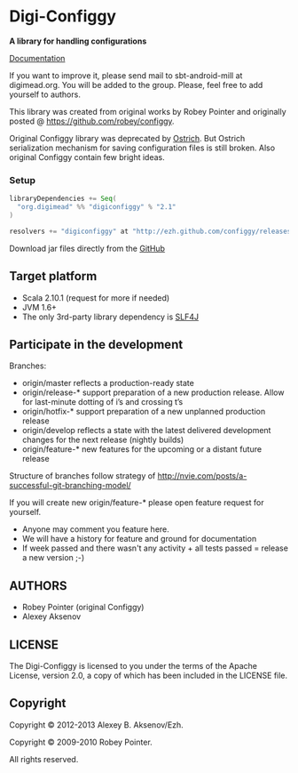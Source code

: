 Digi-Configgy
=============

__A library for handling configurations__

[Documentation](https://github.com/twitter/ostrich)

If you want to improve it, please send mail to sbt-android-mill at digimead.org. You will be added to the group. Please, feel free to add yourself to authors.

This library was created from original works by Robey Pointer and originally posted @ <https://github.com/robey/configgy>.

Original Configgy library was deprecated by [Ostrich](https://github.com/twitter/ostrich). But Ostrich serialization mechanism for saving configuration files is still broken. Also original Configgy contain few bright ideas.

### Setup

```scala
libraryDependencies += Seq(
  "org.digimead" %% "digiconfiggy" % "2.1"
)

resolvers += "digiconfiggy" at "http://ezh.github.com/configgy/releases"
```

Download jar files directly from the [GitHub](https://github.com/ezh/configgy/tree/release-2.0/publish/releases/org/digimead)

## Target platform

* Scala 2.10.1 (request for more if needed)
* JVM 1.6+
* The only 3rd-party library dependency is [SLF4J](http://www.slf4j.org/)

## Participate in the development ##

Branches:

* origin/master reflects a production-ready state
* origin/release-* support preparation of a new production release. Allow for last-minute dotting of i’s and crossing t’s
* origin/hotfix-* support preparation of a new unplanned production release
* origin/develop reflects a state with the latest delivered development changes for the next release (nightly builds)
* origin/feature-* new features for the upcoming or a distant future release

Structure of branches follow strategy of http://nvie.com/posts/a-successful-git-branching-model/

If you will create new origin/feature-* please open feature request for yourself.

* Anyone may comment you feature here.
* We will have a history for feature and ground for documentation
* If week passed and there wasn't any activity + all tests passed = release a new version ;-)

AUTHORS
-------

* Robey Pointer (original Configgy)
* Alexey Aksenov

LICENSE
-------

The Digi-Configgy is licensed to you under the terms of
the Apache License, version 2.0, a copy of which has been
included in the LICENSE file.

Copyright
---------

Copyright © 2012-2013 Alexey B. Aksenov/Ezh.

Copyright © 2009-2010 Robey Pointer.

All rights reserved.
